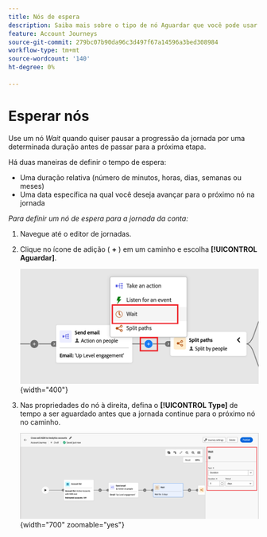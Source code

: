 ```yaml
---
title: Nós de espera
description: Saiba mais sobre o tipo de nó Aguardar que você pode usar para orquestrar suas jornadas de conta no Journey Optimizer B2B edition.
feature: Account Journeys
source-git-commit: 279bc07b90da96c3d497f67a14596a3bed308984
workflow-type: tm+mt
source-wordcount: '140'
ht-degree: 0%

---
```


# Esperar nós

Use um nó _Wait_ quando quiser pausar a progressão da jornada por uma determinada duração antes de passar para a próxima etapa.

Há duas maneiras de definir o tempo de espera:

* Uma duração relativa (número de minutos, horas, dias, semanas ou meses)
* Uma data específica na qual você deseja avançar para o próximo nó na jornada

_Para definir um nó de espera para a jornada da conta:_

1. Navegue até o editor de jornadas.

1. Clique no ícone de adição ( **+** ) em um caminho e escolha **[!UICONTROL Aguardar]**.

   ![Adicionar nó de jornada - espera](./assets/add-node-wait.png){width="400"}

1. Nas propriedades do nó à direita, defina o **[!UICONTROL Type]** de tempo a ser aguardado antes que a jornada continue para o próximo nó no caminho.

   ![Nó de Jornada - espera](./assets/node-wait.png){width="700" zoomable="yes"}
